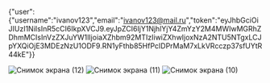 {"user":{"username":"ivanov123","email":"ivanov123@mail.ru","token":"eyJhbGciOiJIUzI1NiIsInR5cCI6IkpXVCJ9.eyJpZCI6IjY1NjhlYjY4ZmYzY2M4MWIwMGRhZDhmMCIsInVzZXJuYW1lIjoiaXZhbm92MTIzIiwiZXhwIjoxNzA2NTU5NTgxLCJpYXQiOjE3MDEzNzU1ODF9.RN1yFthb85HfPcIDPrMaM7xLkVRcczp37sfUYtR44kE"}}



![Снимок экрана (12)](https://github.com/AMivanov/Postman-Kata4.4.9/assets/132940879/9ef8279d-36f9-4746-ab0e-10a22574aa5a)
![Снимок экрана (11)](https://github.com/AMivanov/Postman-Kata4.4.9/assets/132940879/5a1ef8a0-8688-4ce3-a6c7-b016eeb8e36d)
![Снимок экрана (10)](https://github.com/AMivanov/Postman-Kata4.4.9/assets/132940879/48753953-4b3b-497d-a880-0a2910a7d3c1)
